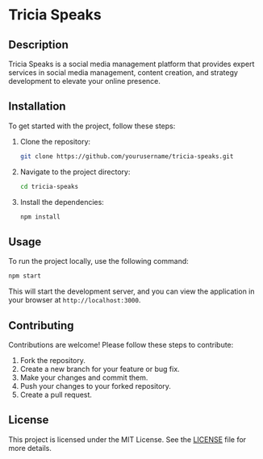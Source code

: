 # Tricia Speaks

## Description
Tricia Speaks is a social media management platform that provides expert services in social media management, content creation, and strategy development to elevate your online presence.

## Installation
To get started with the project, follow these steps:

1. Clone the repository:
   ```bash
   git clone https://github.com/yourusername/tricia-speaks.git
   ```
2. Navigate to the project directory:
   ```bash
   cd tricia-speaks
   ```
3. Install the dependencies:
   ```bash
   npm install
   ```

## Usage
To run the project locally, use the following command:
```bash
npm start
```
This will start the development server, and you can view the application in your browser at `http://localhost:3000`.

## Contributing
Contributions are welcome! Please follow these steps to contribute:
1. Fork the repository.
2. Create a new branch for your feature or bug fix.
3. Make your changes and commit them.
4. Push your changes to your forked repository.
5. Create a pull request.

## License
This project is licensed under the MIT License. See the [LICENSE](LICENSE) file for more details.
